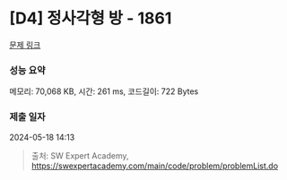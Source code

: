 # [D4] 정사각형 방 - 1861 

[문제 링크](https://swexpertacademy.com/main/code/problem/problemDetail.do?contestProbId=AV5LtJYKDzsDFAXc) 

### 성능 요약

메모리: 70,068 KB, 시간: 261 ms, 코드길이: 722 Bytes

### 제출 일자

2024-05-18 14:13



> 출처: SW Expert Academy, https://swexpertacademy.com/main/code/problem/problemList.do